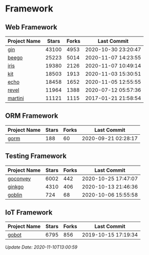# Framework

## Web Framework
| Project Name | Stars | Forks | Last Commit |
| ------------ | ----- | ----- | ----------- |
| [gin](https://github.com/gin-gonic/gin) | 43100 | 4953 | 2020-10-30 23:20:47 |
| [beego](https://github.com/astaxie/beego) | 25223 | 5014 | 2020-11-07 14:23:55 |
| [iris](https://github.com/kataras/iris) | 19380 | 2126 | 2020-11-07 10:49:14 |
| [kit](https://github.com/go-kit/kit) | 18503 | 1913 | 2020-11-03 15:30:51 |
| [echo](https://github.com/labstack/echo) | 18458 | 1652 | 2020-11-05 12:55:55 |
| [revel](https://github.com/revel/revel) | 11964 | 1388 | 2020-07-12 05:57:36 |
| [martini](https://github.com/go-martini/martini) | 11121 | 1115 | 2017-01-21 21:58:54 |

## ORM Framework
| Project Name | Stars | Forks | Last Commit |
| ------------ | ----- | ----- | ----------- |
| [gorm](https://github.com/jinzhu/gorm) | 188 | 60 | 2020-09-21 02:28:17 |

## Testing Framework
| Project Name | Stars | Forks | Last Commit |
| ------------ | ----- | ----- | ----------- |
| [goconvey](https://github.com/smartystreets/goconvey) | 6002 | 442 | 2020-10-25 17:47:07 |
| [ginkgo](https://github.com/onsi/ginkgo) | 4310 | 406 | 2020-10-13 21:46:36 |
| [goblin](https://github.com/franela/goblin) | 724 | 68 | 2020-10-06 15:55:58 |

## IoT Framework
| Project Name | Stars | Forks | Last Commit |
| ------------ | ----- | ----- | ----------- |
| [gobot](https://github.com/hybridgroup/gobot) | 6795 | 856 | 2019-10-15 17:19:34 |

*Update Date: 2020-11-10T13:00:59*